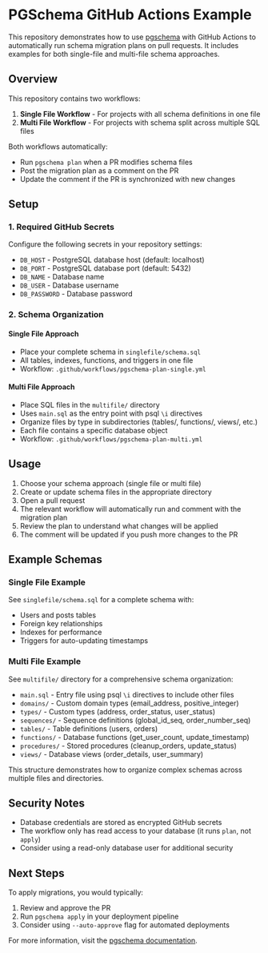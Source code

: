 # PGSchema GitHub Actions Example

This repository demonstrates how to use [pgschema](https://www.pgschema.com/) with GitHub Actions to automatically run schema migration plans on pull requests. It includes examples for both single-file and multi-file schema approaches.

## Overview

This repository contains two workflows:
1. **Single File Workflow** - For projects with all schema definitions in one file
2. **Multi File Workflow** - For projects with schema split across multiple SQL files

Both workflows automatically:
- Run `pgschema plan` when a PR modifies schema files
- Post the migration plan as a comment on the PR
- Update the comment if the PR is synchronized with new changes

## Setup

### 1. Required GitHub Secrets

Configure the following secrets in your repository settings:

- `DB_HOST` - PostgreSQL database host (default: localhost)
- `DB_PORT` - PostgreSQL database port (default: 5432)
- `DB_NAME` - Database name
- `DB_USER` - Database username
- `DB_PASSWORD` - Database password

### 2. Schema Organization

#### Single File Approach
- Place your complete schema in `singlefile/schema.sql`
- All tables, indexes, functions, and triggers in one file
- Workflow: `.github/workflows/pgschema-plan-single.yml`

#### Multi File Approach
- Place SQL files in the `multifile/` directory
- Uses `main.sql` as the entry point with psql `\i` directives
- Organize files by type in subdirectories (tables/, functions/, views/, etc.)
- Each file contains a specific database object
- Workflow: `.github/workflows/pgschema-plan-multi.yml`

## Usage

1. Choose your schema approach (single file or multi file)
2. Create or update schema files in the appropriate directory
3. Open a pull request
4. The relevant workflow will automatically run and comment with the migration plan
5. Review the plan to understand what changes will be applied
6. The comment will be updated if you push more changes to the PR

## Example Schemas

### Single File Example
See `singlefile/schema.sql` for a complete schema with:
- Users and posts tables
- Foreign key relationships
- Indexes for performance
- Triggers for auto-updating timestamps

### Multi File Example
See `multifile/` directory for a comprehensive schema organization:
- `main.sql` - Entry file using psql `\i` directives to include other files
- `domains/` - Custom domain types (email_address, positive_integer)
- `types/` - Custom types (address, order_status, user_status)
- `sequences/` - Sequence definitions (global_id_seq, order_number_seq)
- `tables/` - Table definitions (users, orders)
- `functions/` - Database functions (get_user_count, update_timestamp)
- `procedures/` - Stored procedures (cleanup_orders, update_status)
- `views/` - Database views (order_details, user_summary)

This structure demonstrates how to organize complex schemas across multiple files and directories.

## Security Notes

- Database credentials are stored as encrypted GitHub secrets
- The workflow only has read access to your database (it runs `plan`, not `apply`)
- Consider using a read-only database user for additional security

## Next Steps

To apply migrations, you would typically:
1. Review and approve the PR
2. Run `pgschema apply` in your deployment pipeline
3. Consider using `--auto-approve` flag for automated deployments

For more information, visit the [pgschema documentation](https://www.pgschema.com/).